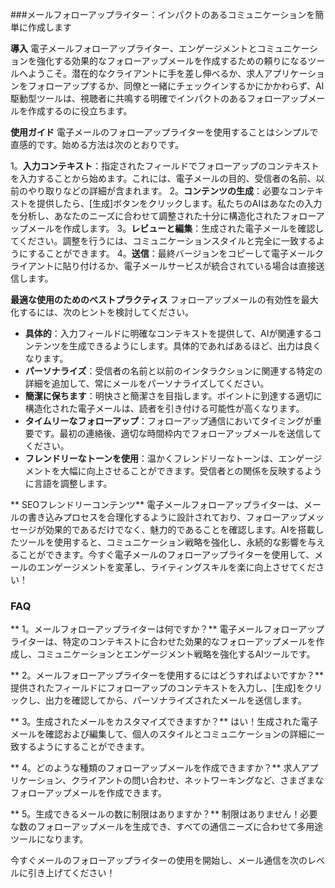 ###メールフォローアップライター：インパクトのあるコミュニケーションを簡単に作成します

**導入**
電子メールフォローアップライター、エンゲージメントとコミュニケーションを強化する効果的なフォローアップメールを作成するための頼りになるツールへようこそ。潜在的なクライアントに手を差し伸べるか、求人アプリケーションをフォローアップするか、同僚と一緒にチェックインするかにかかわらず、AI駆動型ツールは、視聴者に共鳴する明確でインパクトのあるフォローアップメールを作成するのに役立ちます。

**使用ガイド**
電子メールのフォローアップライターを使用することはシンプルで直感的です。始める方法は次のとおりです。

1。**入力コンテキスト**：指定されたフィールドでフォローアップのコンテキストを入力することから始めます。これには、電子メールの目的、受信者の名前、以前のやり取りなどの詳細が含まれます。
2。**コンテンツの生成**：必要なコンテキストを提供したら、[生成]ボタンをクリックします。私たちのAIはあなたの入力を分析し、あなたのニーズに合わせて調整された十分に構造化されたフォローアップメールを作成します。
3。**レビューと編集**：生成された電子メールを確認してください。調整を行うには、コミュニケーションスタイルと完全に一致するようにすることができます。
4。**送信**：最終バージョンをコピーして電子メールクライアントに貼り付けるか、電子メールサービスが統合されている場合は直接送信します。

**最適な使用のためのベストプラクティス**
フォローアップメールの有効性を最大化するには、次のヒントを検討してください。

-  **具体的**：入力フィールドに明確なコンテキストを提供して、AIが関連するコンテンツを生成できるようにします。具体的であればあるほど、出力は良くなります。
-  **パーソナライズ**：受信者の名前と以前のインタラクションに関連する特定の詳細を追加して、常にメールをパーソナライズしてください。
-  **簡潔に保ちます**：明快さと簡潔さを目指します。ポイントに到達する適切に構造化された電子メールは、読者を引き付ける可能性が高くなります。
-  **タイムリーなフォローアップ**：フォローアップ通信においてタイミングが重要です。最初の連絡後、適切な時間枠内でフォローアップメールを送信してください。
-  **フレンドリーなトーンを使用**：温かくフレンドリーなトーンは、エンゲージメントを大幅に向上させることができます。受信者との関係を反映するように言語を調整します。

** SEOフレンドリーコンテンツ**
電子メールフォローアップライターは、メールの書き込みプロセスを合理化するように設計されており、フォローアップメッセージが効果的であるだけでなく、魅力的であることを確認します。AIを搭載したツールを使用すると、コミュニケーション戦略を強化し、永続的な影響を与えることができます。今すぐ電子メールのフォローアップライターを使用して、メールのエンゲージメントを変革し、ライティングスキルを楽に向上させてください！

### FAQ

** 1。メールフォローアップライターは何ですか？**
電子メールフォローアップライターは、特定のコンテキストに合わせた効果的なフォローアップメールを作成し、コミュニケーションとエンゲージメント戦略を強化するAIツールです。

** 2。メールフォローアップライターを使用するにはどうすればよいですか？**
提供されたフィールドにフォローアップのコンテキストを入力し、[生成]をクリックし、出力を確認してから、パーソナライズされたメールを送信します。

** 3。生成されたメールをカスタマイズできますか？**
はい！生成された電子メールを確認および編集して、個人のスタイルとコミュニケーションの詳細に一致するようにすることができます。

** 4。どのような種類のフォローアップメールを作成できますか？**
求人アプリケーション、クライアントの問い合わせ、ネットワーキングなど、さまざまなフォローアップメールを作成できます。

** 5。生成できるメールの数に制限はありますか？**
制限はありません！必要な数のフォローアップメールを生成でき、すべての通信ニーズに合わせて多用途ツールになります。

今すぐメールのフォローアップライターの使用を開始し、メール通信を次のレベルに引き上げてください！